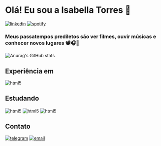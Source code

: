 # Olá! Eu sou a Isabella Torres 👋
[![linkedin](https://img.shields.io/badge/LinkedIn-0077B5?style=for-the-badge&logo=linkedin&logoColor=white)](https://www.linkedin.com/in/isabellahermestorres/) [![spotify](https://img.shields.io/badge/Spotify-1ED760?&style=for-the-badge&logo=spotify&logoColor=white)](https://open.spotify.com/user/31ee6jbapdlq535i4mabzznfirpu?si=d9w9YgDOSP6kW3260irvSA)


### Meus passatempos prediletos são ver filmes, ouvir músicas e conhecer novos lugares 📽️🎧🌆

![Anurag's GitHub stats](https://github-readme-stats.vercel.app/api?username=isabellahtorres&show_icons=true&theme=dark&hide=stars)

## Experiência em
<div style="display: inline_block">
<img align="center" alt="html5" src=https://img.shields.io/badge/C-00599C?style=for-the-badge&logo=c&logoColor=white>
</div>

## Estudando
<div style="display: inline_block">
<img align="center" alt="html5" src=https://img.shields.io/badge/Java-ED8B00?style=for-the-badge&logo=openjdk&logoColor=white>
<img align="center" alt="html5" src=https://img.shields.io/badge/Python-14354C?style=for-the-badge&logo=python&logoColor=white>
<img align="center" alt="html5" src=https://img.shields.io/badge/JavaScript-323330?style=for-the-badge&logo=javascript&logoColor=F7DF1E>
</div>

## Contato
[![telegram](https://img.shields.io/badge/Telegram-2CA5E0?style=for-the-badge&logo=telegram&logoColor=white)](https://t.me/Isabellahtorress) [![email](https://img.shields.io/badge/Gmail-D14836?style=for-the-badge&logo=gmail&logoColor=white)](https://criarmeulink.com.br/u/1690503133)


